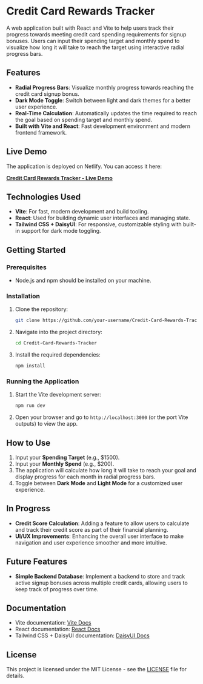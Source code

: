 # Credit Card Rewards Tracker

A web application built with React and Vite to help users track their progress towards meeting credit card spending requirements for signup bonuses. Users can input their spending target and monthly spend to visualize how long it will take to reach the target using interactive radial progress bars.

## Features

- **Radial Progress Bars**: Visualize monthly progress towards reaching the credit card signup bonus.
- **Dark Mode Toggle**: Switch between light and dark themes for a better user experience.
- **Real-Time Calculation**: Automatically updates the time required to reach the goal based on spending target and monthly spend.
- **Built with Vite and React**: Fast development environment and modern frontend framework.

## Live Demo

The application is deployed on Netlify. You can access it here:

**[Credit Card Rewards Tracker - Live Demo](https://ccrewards.netlify.app/)**

## Technologies Used

- **Vite**: For fast, modern development and build tooling.
- **React**: Used for building dynamic user interfaces and managing state.
- **Tailwind CSS + DaisyUI**: For responsive, customizable styling with built-in support for dark mode toggling.

## Getting Started

### Prerequisites

- Node.js and npm should be installed on your machine.

### Installation

1. Clone the repository:
    ```bash
    git clone https://github.com/your-username/Credit-Card-Rewards-Tracker.git
    ```

2. Navigate into the project directory:
    ```bash
    cd Credit-Card-Rewards-Tracker
    ```

3. Install the required dependencies:
    ```bash
    npm install
    ```

### Running the Application

1. Start the Vite development server:
    ```bash
    npm run dev
    ```

2. Open your browser and go to `http://localhost:3000` (or the port Vite outputs) to view the app.

## How to Use

1. Input your **Spending Target** (e.g., $1500).
2. Input your **Monthly Spend** (e.g., $200).
3. The application will calculate how long it will take to reach your goal and display progress for each month in radial progress bars.
4. Toggle between **Dark Mode** and **Light Mode** for a customized user experience.

## In Progress

- **Credit Score Calculation**: Adding a feature to allow users to calculate and track their credit score as part of their financial planning.
- **UI/UX Improvements**: Enhancing the overall user interface to make navigation and user experience smoother and more intuitive.

## Future Features

- **Simple Backend Database**: Implement a backend to store and track active signup bonuses across multiple credit cards, allowing users to keep track of progress over time.

## Documentation

- Vite documentation: [Vite Docs](https://vitejs.dev/guide/)
- React documentation: [React Docs](https://reactjs.org/docs/getting-started.html)
- Tailwind CSS + DaisyUI documentation: [DaisyUI Docs](https://daisyui.com/)

## License

This project is licensed under the MIT License - see the [LICENSE](LICENSE) file for details.
